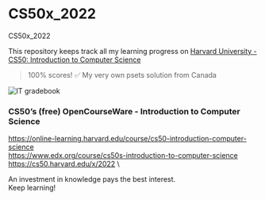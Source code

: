 # CS50x_2022
CS50x_2022

This repository keeps track all my learning progress on [Harvard University - CS50: Introduction to Computer Science](https://cs50.harvard.edu/x/2022/)
> 100% scores! ✅ My very own psets solution from Canada

![IT gradebook](https://imgur.com/gallery/4HePPpn)

### CS50’s (free) OpenCourseWare - Introduction to Computer Science
https://online-learning.harvard.edu/course/cs50-introduction-computer-science \
https://www.edx.org/course/cs50s-introduction-to-computer-science \
https://cs50.harvard.edu/x/2022 \

An investment in knowledge pays the best interest.\
Keep learning!
